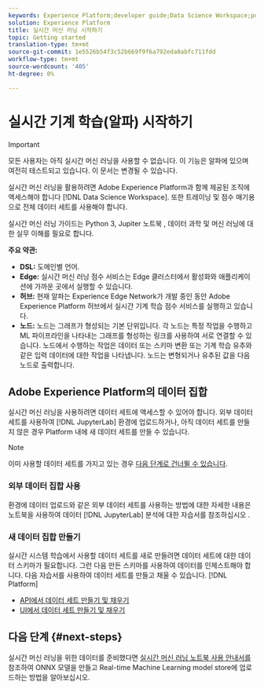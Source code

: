 ```yaml
---
keywords: Experience Platform;developer guide;Data Science Workspace;popular topics;Real time machine learning;
solution: Experience Platform
title: 실시간 머신 러닝 시작하기
topic: Getting started
translation-type: tm+mt
source-git-commit: 1e5526b54f3c52b669f9f6a792eda0abfc711fdd
workflow-type: tm+mt
source-wordcount: '405'
ht-degree: 0%

---
```



# 실시간 기계 학습(알파) 시작하기

>[!IMPORTANT]
>모든 사용자는 아직 실시간 머신 러닝을 사용할 수 없습니다. 이 기능은 알파에 있으며 여전히 테스트되고 있습니다. 이 문서는 변경될 수 있습니다.

실시간 머신 러닝을 활용하려면 Adobe Experience Platform과 함께 제공된 조직에 액세스해야 합니다 [!DNL Data Science Workspace]. 또한 트레이닝 및 점수 매기용으로 전체 데이터 세트를 사용해야 합니다.

실시간 머신 러닝 가이드는 Python 3, Jupiter 노트북 [](../jupyterlab/overview.md), 데이터 과학 및 머신 러닝에 대한 실무 이해를 필요로 합니다.

**주요 약관:**

- **DSL:** 도메인별 언어.
- **Edge:** 실시간 머신 러닝 점수 서비스는 Edge 클러스터에서 활성화와 애플리케이션에 가까운 곳에서 실행할 수 있습니다.
- **허브:** 현재 알파는 Experience Edge Network가 개발 중인 동안 Adobe Experience Platform 허브에서 실시간 기계 학습 점수 서비스를 실행하고 있습니다.
- **노드:** 노드는 그래프가 형성되는 기본 단위입니다. 각 노드는 특정 작업을 수행하고 ML 파이프라인을 나타내는 그래프를 형성하는 링크를 사용하여 서로 연결할 수 있습니다. 노드에서 수행하는 작업은 데이터 또는 스키마 변환 또는 기계 학습 유추와 같은 입력 데이터에 대한 작업을 나타냅니다. 노드는 변형되거나 유추된 값을 다음 노드로 출력합니다.

## Adobe Experience Platform의 데이터 집합

실시간 머신 러닝을 사용하려면 데이터 세트에 액세스할 수 있어야 합니다. 외부 데이터 세트를 사용하여 [!DNL JupyterLab] 환경에 업로드하거나, 아직 데이터 세트를 만들지 않은 경우 Platform 내에 새 데이터 세트를 만들 수 있습니다.

>[!NOTE]
>이미 사용할 데이터 세트를 가지고 있는 경우 [다음 단계로 건너뛸 수 있습니다](#next-steps).

### 외부 데이터 집합 사용

환경에 데이터 업로드와 같은 외부 데이터 세트를 사용하는 방법에 대한 자세한 내용은 노트북을 사용하여 데이터 [!DNL JupyterLab] 분석에 대한 자습서를 참조하십시오 [](../jupyterlab/analyze-your-data.md#external-data).

### 새 데이터 집합 만들기

실시간 시스템 학습에서 사용할 데이터 세트를 새로 만들려면 데이터 세트에 대한 데이터 스키마가 필요합니다. 그런 다음 만든 스키마를 사용하여 데이터를 인제스트해야 합니다. 다음 자습서를 사용하여 데이터 세트를 만들고 채울 수 있습니다. [!DNL Platform]

- [API에서 데이터 세트 만들기 및 채우기](../../catalog/datasets/create.md)
- [UI에서 데이터 세트 만들기 및 채우기](../../ingestion/tutorials/ingest-batch-data.md)

## 다음 단계 {#next-steps}

실시간 머신 러닝을 위한 데이터를 준비했다면 [실시간 머신 러닝 노트북 사용 안내서를](./rtml-authoring-notebook.md) 참조하여 ONNX 모델을 만들고 Real-time Machine Learning model store에 업로드하는 방법을 알아보십시오.

